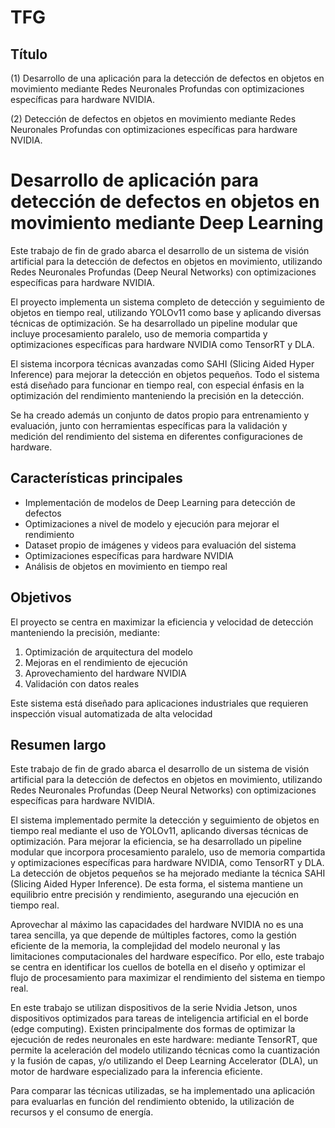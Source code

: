 
# TFG

## Título

(1) Desarrollo de una aplicación para la detección de defectos en objetos en movimiento mediante Redes Neuronales Profundas con optimizaciones específicas para hardware NVIDIA.

(2) Detección de defectos en objetos en movimiento mediante Redes Neuronales Profundas con optimizaciones específicas para hardware NVIDIA.

# Desarrollo de aplicación para detección de defectos en objetos en movimiento mediante Deep Learning

Este trabajo de fin de grado abarca el desarrollo de un sistema de visión artificial para la detección de defectos en objetos en movimiento, utilizando Redes Neuronales Profundas (Deep Neural Networks) con optimizaciones específicas para hardware NVIDIA.

El proyecto implementa un sistema completo de detección y seguimiento de objetos en tiempo real, utilizando YOLOv11 como base y aplicando diversas técnicas de optimización. Se ha desarrollado un pipeline modular que incluye procesamiento paralelo, uso de memoria compartida y optimizaciones específicas para hardware NVIDIA como TensorRT y DLA.

El sistema incorpora técnicas avanzadas como SAHI (Slicing Aided Hyper Inference) para mejorar la detección en objetos pequeños. Todo el sistema está diseñado para funcionar en tiempo real, con especial énfasis en la optimización del rendimiento manteniendo la precisión en la detección.

Se ha creado además un conjunto de datos propio para entrenamiento y evaluación, junto con herramientas específicas para la validación y medición del rendimiento del sistema en diferentes configuraciones de hardware.

## Características principales

- Implementación de modelos de Deep Learning para detección de defectos
- Optimizaciones a nivel de modelo y ejecución para mejorar el rendimiento
- Dataset propio de imágenes y videos para evaluación del sistema
- Optimizaciones específicas para hardware NVIDIA
- Análisis de objetos en movimiento en tiempo real

## Objetivos

El proyecto se centra en maximizar la eficiencia y velocidad de detección manteniendo la precisión, mediante:

1. Optimización de arquitectura del modelo
2. Mejoras en el rendimiento de ejecución
3. Aprovechamiento del hardware NVIDIA
4. Validación con datos reales

Este sistema está diseñado para aplicaciones industriales que requieren inspección visual automatizada de alta velocidad

## Resumen largo

Este trabajo de fin de grado abarca el desarrollo de un sistema de visión artificial para la detección de defectos en objetos en movimiento, utilizando Redes Neuronales Profundas (Deep Neural Networks) con optimizaciones específicas para hardware NVIDIA.

El sistema implementado permite la detección y seguimiento de objetos en tiempo real mediante el uso de YOLOv11, aplicando diversas técnicas de optimización. Para mejorar la eficiencia, se ha desarrollado un pipeline modular que incorpora procesamiento paralelo, uso de memoria compartida y optimizaciones específicas para hardware NVIDIA, como TensorRT y DLA. La detección de objetos pequeños se ha mejorado mediante la técnica SAHI (Slicing Aided Hyper Inference). De esta forma, el sistema mantiene un equilibrio entre precisión y rendimiento, asegurando una ejecución en tiempo real.

Aprovechar al máximo las capacidades del hardware NVIDIA no es una tarea sencilla, ya que depende de múltiples factores, como la gestión eficiente de la memoria, la complejidad del modelo neuronal y las limitaciones computacionales del hardware específico. Por ello, este trabajo se centra en identificar los cuellos de botella en el diseño y optimizar el flujo de procesamiento para maximizar el rendimiento del sistema en tiempo real.

En este trabajo se utilizan dispositivos de la serie Nvidia Jetson, unos dispositivos optimizados para tareas de inteligencia artificial en el borde (edge computing). Existen principalmente dos formas de optimizar la ejecución de redes neuronales en este hardware: mediante TensorRT, que permite la aceleración del modelo utilizando técnicas como la cuantización y la fusión de capas, y/o utilizando el Deep Learning Accelerator (DLA), un motor de hardware especializado para la inferencia eficiente.

Para comparar las técnicas utilizadas, se ha implementado una aplicación para evaluarlas en función del rendimiento obtenido, la utilización de recursos y el consumo de energía.
